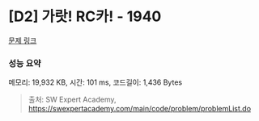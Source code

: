 # [D2] 가랏! RC카! - 1940 

[문제 링크](https://swexpertacademy.com/main/code/problem/problemDetail.do?contestProbId=AV5PjMgaALgDFAUq) 

### 성능 요약

메모리: 19,932 KB, 시간: 101 ms, 코드길이: 1,436 Bytes



> 출처: SW Expert Academy, https://swexpertacademy.com/main/code/problem/problemList.do